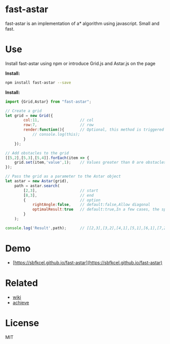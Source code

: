 # fast-astar

fast-astar is an implementation of a* algorithm using javascript. Small and fast.

# Use
Install fast-astar using npm or introduce Grid.js and Astar.js on the page

**Install:**
```bash
npm install fast-astar --save
```

**Install:**
```javascript
import {Grid,Astar} from "fast-astar";

// Create a grid
let grid = new Grid({
        col:11,                  // col
        row:7,                   // row
        render:function(){       // Optional, this method is triggered when the grid point changes
            // console.log(this);
        }
    });

// Add obstacles to the grid
[[5,2],[5,3],[5,4]].forEach(item => {
    grid.set(item,'value',1);    // Values greater than 0 are obstacles
});

// Pass the grid as a parameter to the Astar object
let astar = new Astar(grid),
    path = astar.search(
        [2,3],                   // start
        [8,3],                   // end
        {                        // option
            rightAngle:false,    // default:false,Allow diagonal
            optimalResult:true   // default:true,In a few cases, the speed is slightly slower
        }
    );

console.log('Result',path);      // [[2,3],[3,2],[4,1],[5,1],[6,1],[7,2],[8,3]]
```


# Demo
- [https://sbfkcel.github.io/fast-astar](https://sbfkcel.github.io/fast-astar)

# Related
- [wiki](http://wikipedia.moesalih.com/A*_search_algorithm)
- [achieve](https://www.gamedev.net/articles/programming/artificial-intelligence/a-pathfinding-for-beginners-r2003/)


# License
MIT